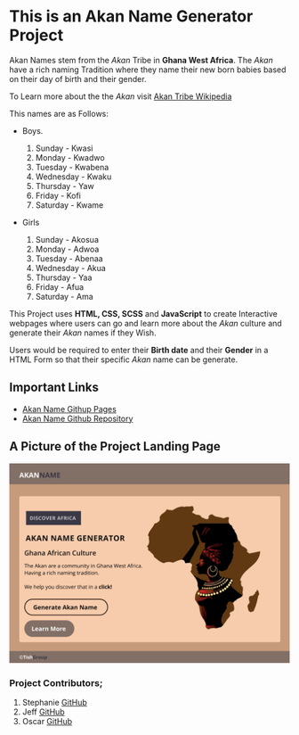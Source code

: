 # This is an Akan Name Generator Project

Akan Names stem from the *Akan* Tribe in **Ghana West Africa**. 
The *Akan* have a rich naming Tradition where they name their new born babies based on their day of birth and their gender.

To Learn more about the the *Akan* visit [Akan Tribe Wikipedia](https://en.wikipedia.org/wiki/Akan_people)

This names are as Follows:

* Boys.
    1. Sunday - Kwasi
    2. Monday - Kwadwo
    3. Tuesday - Kwabena
    4. Wednesday - Kwaku
    5. Thursday - Yaw
    6. Friday - Kofi
    7. Saturday - Kwame

* Girls
    1. Sunday - Akosua
    2. Monday - Adwoa
    3. Tuesday - Abenaa
    4. Wednesday - Akua
    5. Thursday - Yaa
    6. Friday - Afua
    7. Saturday - Ama

This Project uses **HTML, CSS, SCSS** and **JavaScript** to create Interactive webpages where users can go and learn more about the *Akan* culture and generate their *Akan* names if they Wish.

Users would be required to enter their **Birth date** and their **Gender** in a HTML Form so that their specific *Akan* name can be generate.

## Important Links
   * [Akan Name Githup Pages](https://tish254.github.io/akan-name/)
   * [Akan Name Github Repository](https://github.com/Tish254/akan-name)

## A Picture of the Project Landing Page
![Akan Name Generator](/images/akan-name.png)


### Project Contributors;

1. Stephanie [GitHub](https://github.com/Stephooooo)
2. Jeff [GitHub](https://github.com/JNdisho)
3. Oscar [GitHub](https://github.com/Tish254)
